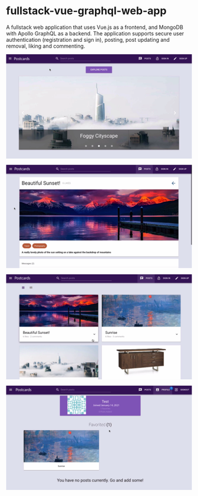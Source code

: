 # fullstack-vue-graphql-web-app
A fullstack web application that uses Vue.js as a frontend, and MongoDB with Apollo GraphQL as a backend. The application supports secure user authentication (registration and sign in), posting, post updating and removal, liking and commenting.

![imageOne](./readme_images/4.png)

![imageTwo](./readme_images/3.png)

![imageThree](./readme_images/2.png)

![imageFour](./readme_images/1.png)
